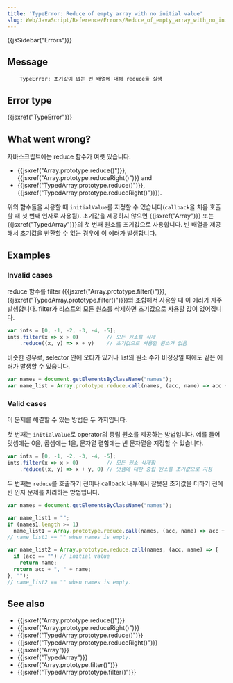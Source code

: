 ```yaml
---
title: 'TypeError: Reduce of empty array with no initial value'
slug: Web/JavaScript/Reference/Errors/Reduce_of_empty_array_with_no_initial_value
---
```

{{jsSidebar("Errors")}}

## Message

```
    TypeError: 초기값이 없는 빈 배열에 대해 reduce를 실행
```

## Error type

{{jsxref("TypeError")}}

## What went wrong?

자바스크립트에는 reduce 함수가 여럿 있습니다.

- {{jsxref("Array.prototype.reduce()")}}, {{jsxref("Array.prototype.reduceRight()")}} and
- {{jsxref("TypedArray.prototype.reduce()")}}, {{jsxref("TypedArray.prototype.reduceRight()")}}).

위의 함수들을 사용할 때 `initialValue`를 지정할 수 있습니다(`callback`을 처음 호출할 때 첫 번째 인자로 사용됨). 초기값을 제공하지 않으면 {{jsxref("Array")}} 또는 {{jsxref("TypedArray")}}의 첫 번째 원소를 초기값으로 사용합니다. 빈 배열을 제공해서 초기값을 반환할 수 없는 경우에 이 에러가 발생합니다.

## Examples

### Invalid cases

reduce 함수를 filter ({{jsxref("Array.prototype.filter()")}}, {{jsxref("TypedArray.prototype.filter()")}})와 조합해서 사용할 때 이 에러가 자주 발생합니다. filter가 리스트의 모든 원소를 삭제하면 초기값으로 사용할 값이 없어집니다. 

```js example-bad
var ints = [0, -1, -2, -3, -4, -5];
ints.filter(x => x > 0)         // 모든 원소를 삭제
    .reduce((x, y) => x + y)    // 초기값으로 사용할 원소가 없음
```

비슷한 경우로, selector 안에 오타가 있거나 list의 원소 수가 비정상일 때에도 같은 에러가 발생할 수 있습니다.

```js example-bad
var names = document.getElementsByClassName("names");
var name_list = Array.prototype.reduce.call(names, (acc, name) => acc + ", " + name);
```

### Valid cases

이 문제를 해결할 수 있는 방법은 두 가지입니다.

첫 번째는 `initialValue`로 operator의 중립 원소를 제공하는 방법입니다. 예를 들어 덧셈에는 0을, 곱셈에는 1을, 문자열 결합에는 빈 문자열을 지정할 수 있습니다.

```js example-good
var ints = [0, -1, -2, -3, -4, -5];
ints.filter(x => x > 0)         // 모든 원소 삭제함
    .reduce((x, y) => x + y, 0) // 덧셈에 대한 중립 원소를 초기값으로 지정
```
두 번째는 `reduce`를 호출하기 전이나 callback 내부에서 잘못된 초기값을 더하기 전에 빈 인자 문제를 처리하는 방법입니다.

```js example-good
var names = document.getElementsByClassName("names");

var name_list1 = "";
if (names1.length >= 1)
  name_list1 = Array.prototype.reduce.call(names, (acc, name) => acc + ", " + name);
// name_list1 == "" when names is empty.

var name_list2 = Array.prototype.reduce.call(names, (acc, name) => {
  if (acc == "") // initial value
    return name;
  return acc + ", " + name;
}, "");
// name_list2 == "" when names is empty.
```

## See also

- {{jsxref("Array.prototype.reduce()")}}
- {{jsxref("Array.prototype.reduceRight()")}}
- {{jsxref("TypedArray.prototype.reduce()")}}
- {{jsxref("TypedArray.prototype.reduceRight()")}}
- {{jsxref("Array")}}
- {{jsxref("TypedArray")}}
- {{jsxref("Array.prototype.filter()")}}
- {{jsxref("TypedArray.prototype.filter()")}}

